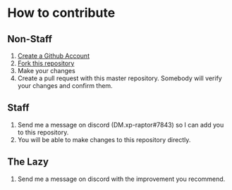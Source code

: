 # How to contribute

## Non-Staff
1. [Create a Github Account](https://github.com/join)
2. [Fork this repository](https://github.com/tabletoptools/Hawthorne-Docs/new/master#fork-destination-box)
3. Make your changes
4. Create a pull request with this master repository. Somebody will verify your changes and confirm them.

## Staff
1. Send me a message on discord (DM.xp-raptor#7843) so I can add you to this repository.
2. You will be able to make changes to this repository directly.

## The Lazy
1. Send me a message on discord with the improvement you recommend.
